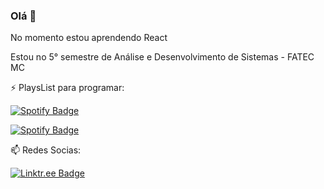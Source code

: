 ### Olá 👋

<!--
**biacoelho/biacoelho** is a ✨ _special_ ✨ repository because its `README.md` (this file) appears on your GitHub profile.

Here are some ideas to get you started:

- 🔭 I’m currently working on ...
- 🌱 I’m currently learning ...
- 👯 I’m looking to collaborate on ...
- 🤔 I’m looking for help with ...
- 💬 Ask me about ...
- 📫 How to reach me: ...
- 😄 Pronouns: ...
- ⚡ Fun fact: ...


[![Youtube Badge](https://img.shields.io/badge/-YouTube-FF0000)](https://www.youtube.com/user/BeatrizDadalto25/)
[![Linkedin Badge](https://img.shields.io/badge/-Linkedin-%230080ff)](https://www.linkedin.com/in/biacoelho/)
-->


No momento estou aprendendo React

Estou no 5° semestre de Análise e Desenvolvimento de Sistemas - FATEC MC

⚡ PlaysList para programar:

[![Spotify Badge](https://img.shields.io/badge/Instrumental%20Madness-Spotify-sucess)](https://open.spotify.com/playlist/37i9dQZF1DWUk47CLxI4Uo?si=KC8xEY-XQ52UUYx0iqBcFA)

[![Spotify Badge](https://img.shields.io/badge/Death%20Metal%20%26%20Beyond-Spotify-sucess)](https://open.spotify.com/playlist/37i9dQZF1DWT9SRKhOEUYj?si=n4GWYCbLQROC7EokkAeb0g)

📫 Redes Socias:

[![Linktr.ee Badge](https://img.shields.io/badge/-Linktree-ff69b4)](https://linktr.ee/biacoelho)
